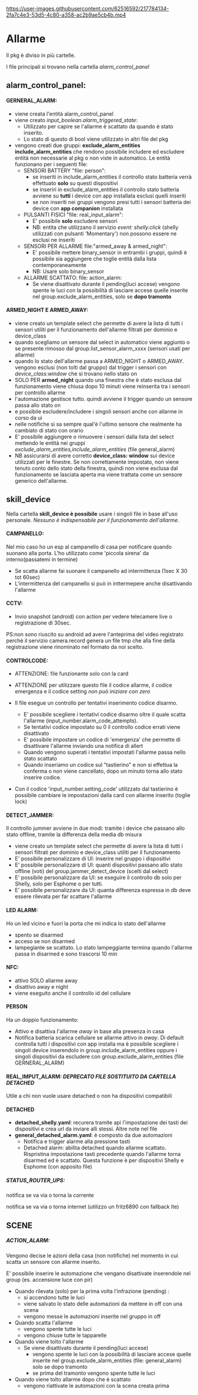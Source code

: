 https://user-images.githubusercontent.com/62516592/217784134-2fa7c4e3-53d5-4c80-a358-ac2b9ae5cb4b.mp4


# Allarme

Il pkg è diviso in più cartelle.

I file principali si trovano nella cartella *alarm_control_panel*

## alarm_control_panel:

#### GERNERAL_ALARM:

- viene creata l'entità alarm_control_panel
- viene creato *input_boolean.alarm_triggered_state*:	
	-  Utilizzato per capire se l'allarme è scattato da quando è stato inserito. 
	-  Lo stato di questo di bool viene utilizzato in altri file del pkg
- vengono creati due gruppi: **exclude_alarm_entities include_alarm_entities** che rendono possibile includere ed escludere entità non necessarie al pkg o non viste in automatico. Le entità funzionano per i seguenti file:
	- SENSORI BATTERY  "file: person": 
		- se inseriti in include_alarm_entities il controllo stato batteria verrà effettuato **solo** su questi dispositivi
   		- se inseriri in exclude_alarm_entities il controllo stato batteria avviene su **tutti** i device con app installata esclusi quelli inseriti
		- se non inseriti nei gruppi vengono presi tutti i sensori batteria dei device con **app companion** installata
	- PULSANTI FISICI "file: real_input_alarm":
		- E' possibile **solo** escludere sensori 
		- NB: entita che utilizzano il servizio *event: shelly.click* (shelly utilizzati con pulsanti 'Momentary') non possono essere ne esclusi ne inseriti
	- SENSORI PER ALLARME file:"armed_away & armed_night":
		- E' possibile mettere binary_sensor in entrambi i gruppi, quindi è possibile sia aggiungere che toglie entità dalla lista contemporaneamente
		- NB: Usare solo binary_sensor
	- ALLARME SCATTATO: file: action_alarm:
		- Se viene disattivato durante il pending(luci accese) vengono spente le luci con la possibilità di lasciare accese quelle inserite nel group.exclude_alarm_entities, solo se **dopo tramonto**
	
#### ARMED_NIGHT E ARMED_AWAY:

- viene creato un template select che permette di avere la lista di tutti i sensori utiliti per il funzionamento dell'allarme filtrati per dominio e device_class 
- quando scegliamo un sensore dal select in automatico viene aggiunto o se presente rimosso dal group.list_sensor_alarm_xxxx (sensori usati per allarme)
- quando lo stato dell'allarme passa a ARMED_NIGHT o ARMED_AWAY. vengono esclusi (non tolti dal gruppo) dal trigger i sensori con *device_class:window* che si trovano nello stato on
- SOLO PER **armed_night** quando una finestra che è stato esclusa dal funzionamento viene chiusa dopo 10 minuti viene reinserita tra i sensori per controllo allarme
- l'automazione gestisce tutto. quindi avviene il trigger quando un sensore passa allo stato on
- e possibile escludere/includere i singoli sensori anche con allarme in corso da ui
- nelle notifiche si sa sempre qual'è l'ultimo sensore che realmente ha cambiato di stato con orario
- E' possibile aggiungere o rimuovere i sensori dalla lista del select mettendo le entità nei gruppi *exclude_alarm_entities,include_alarm_entities* (file general_alarm)
- NB assicurarsi di avere corretto **device_class: window** sui device utilizzati per le finestre. Se non correttamente impostato, non viene tenuto conto dello stato della finestra, quindi non viene esclusa dal funzionamento se lasciata aperta ma viene trattata come un sensore generico dell'allarme.

## skill_device

Nella cartella **skill_device è possibile** usare i singoli file in base all'uso personale. *Nessuno è indispensabile per il funzionamento dell'allarme*.

#### CAMPANELLO:

Nel mio caso ho un esp al campanello di casa per notificare quando suonano alla porta. L'ho utilizzato come 'piccola sirena' da interno(passatemi in termine)

- Se scatta allarme fai suonare il campanello ad intermittenza (1sec X 30 tot 60sec)
- L'intermittenza del campanello si può in inttermepere anche disattivando l'allarme
#### CCTV:

- Invio snapshot (android) con action per vedere telecamere live o registrazione di 30sec.

PS:non sono riuscito su android ad avere l'anteprima del video registrato perchè il servizio camera.record genera un file tmp che alla fine della registrazione viene rinominato nel formato da noi scelto.

#### CONTROLCODE:

- ATTENZIONE: file funzionante solo con la card
- ATTENZIONE per utilizzare questo file il codice allarme, il codice emergenza e il codice setting *non può iniziare con zero*
- Il file esegue un controllo per tentativi inserimento codice disarmo. 
	- E' possibile scegliere i tentativi codice disarmo oltre il quale scatta l'allarme (input_number.alarm_code_attempts).
	- Se tentativi codice impostato su 0 il controllo codice errati viene disattivato
	- E' possibile impostare un codice di 'emergenza' che permette di disattivare l'allarme inviando una notifica di allert
	- Quando vengono superati i tentativi impostati l'allarme passa nello stato scattato
	- Quando inseriamo un codice sul "tastierino" e non si effettua la conferma o non viene cancellato, dopo un minuto torna allo stato inserire codice.

- Con il codice 'input_number.setting_code' utilizzato dal tastierino è possibile cambiare le impostazioni dalla card con allarme inserito (toglie lock)

#### DETECT_JAMMER:
Il controllo jummer avviene in due modi: tramite i device che passano allo stato offline, tramite la differenza della media db misura
- viene creato un template select che permette di avere la lista di tutti i sensori filtrati per dominio e device_class utiliti per il funzionamento
- E' possibile personalizzare di UI: inserire nel gruppo i dispositivi
- E' possibile personalizzare di UI: quanti dispositivi passano allo stato offline (voti) del group.jammer_detect_device (scelti dal select)
- E' possibile personalizzare da UI: se eseguire il controllo db solo per Shelly, solo per Esphome o per tutti.
- E' possibile personalizzare da UI: quanta differenza espressa in db deve essere rilevata per far scattare l'allarme
#### LED ALARM: 
Ho un led vicino e fuori la porta che mi indica lo stato dell'allarme
- spento se disarmed
- acceso se non disarmed
- lampegiante se scattato. Lo stato lampeggiante termina quando l'allarme passa in disarmed e sono trascorsi 10 min 
#### NFC:
- attivo SOLO allarme away 
- disattivo away e night 
- viene eseguito anche il controllo id del cellulare
#### PERSON
Ha un doppio funzionamento:
  - Attivo  e disattiva l'allarme *away* in base alla presenza in casa
  - Notifica batteria scarica cellulare se allarme attivo in *away*. Di default controlla tutti i dispositivi con app installa ma è possibile scegliere i singoli device inserendolo in group.include_alarm_entities oppure i singoli dispositivi da escludere con group.exclude_alarm_entities (file GERNERAL_ALARM) 
#### REAL_IMPUT_ALARM: *DEPRECATO FILE SOSTITUITO DA CARTELLA DETACHED* 
Utile a chi non vuole usare detached o non ha dispositivi compatibili

#### DETACHED

  - **detached_shelly.yaml**: recurera tramite api l'impostazione dei tasti dei dispositivi e crea url da inviare alli stessi. Altre note nel file
  - **general_detached_alarm.yaml**: è composto da due automazioni
  	- Notifica e trigger alarme alla pressione tasti 
  	- Detached alarm: abilita detached quando allarme scattato. Rispristina impostazione tasti precedente quando l'allarme torna disarmed ed è scattato. Questa funzione è per dispositivi Shelly e Esphome (con apposito file)

##### STATUS_ROUTER_UPS:

notifica se va via o torna la corrente 

notifica se va via o torna internet (utilizzo un fritz6890 con fallback lte)

## SCENE

##### ACTION_ALARM:

Vengono decise le azioni della casa (non notifiche) nel momento in cui scatta un sensore con allarme inserito.

E' possibile inserire le automazione che vengano disattivate inserendole nel group (es. accensione luce con pir)
- Quando rilevata (solo) per la prima volta l'infrazione (pending) :
	- si accendono tutte le luci 
	- viene salvato lo stato delle automazioni da mettere in off con una scena
	- vengono messe le automazioni inserite nel gruppo in off
- Quando scatta l'allarme
	- vengono spente tutte le luci
	- vengono chiuse tutte le tapparelle
- Quando viene tolto l'allarme
	- Se viene disattivato durante il pending(luci accese)
		- vengono spente le luci con la possibilità di lasciare accese quelle inserite nel group.exclude_alarm_entities (file: general_alarm) solo se dopo tramonto
		- se prima del tramonto vengono spente tutte le luci
- Quando viene tolto allarme dopo che è scattato
	- vengono riattivate le automazioni con la scena creata prima
